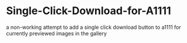 # Single-Click-Download-for-A1111
a non-working attempt to add a single click download button to a1111 for currently previewed images in the gallery
